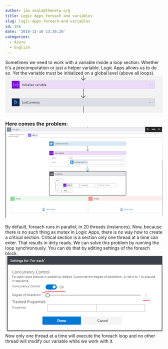 ```yaml
---
author: jan.skala@thenetw.org
title: Logic Apps foreach and variables
slug: logic-apps-foreach-and-variables
id: 356
date: '2018-11-10 13:36:20'
categories:
  - Azure
  - English
---
```


Sometimes we need to work with a variable inside a loop section. Whether it's a precomputation or just a helper variable. Logic Apps allows us to do so. Yet the variable must be initialized on a global level (above all loops). ![](/uploads/2018/10/var.png)

### Here comes the problem:![](/uploads/2018/10/If.png)

By default, foreach runs in parallel, in 20 threads (instances). Now, because there is no such thing as mutex in Logic Apps, there is no way how to create a critical section. Critical section is a section only one thread at a time can enter. That results in dirty reads. We can solve this problem by running the loop synchronously. You can do that by editing settings of the foreach block. ![](/uploads/2018/10/Foreach.png) Now only one thread at a time will execute the foreach loop and no other thread will modify our variable while we work with it.
